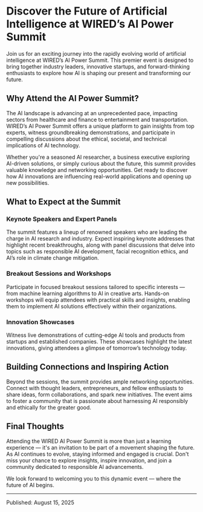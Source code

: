 # Discover the Future of Artificial Intelligence at WIRED’s AI Power Summit

Join us for an exciting journey into the rapidly evolving world of artificial intelligence at WIRED’s AI Power Summit. This premier event is designed to bring together industry leaders, innovative startups, and forward-thinking enthusiasts to explore how AI is shaping our present and transforming our future.

## Why Attend the AI Power Summit?

The AI landscape is advancing at an unprecedented pace, impacting sectors from healthcare and finance to entertainment and transportation. WIRED’s AI Power Summit offers a unique platform to gain insights from top experts, witness groundbreaking demonstrations, and participate in compelling discussions about the ethical, societal, and technical implications of AI technology.

Whether you're a seasoned AI researcher, a business executive exploring AI-driven solutions, or simply curious about the future, this summit provides valuable knowledge and networking opportunities. Get ready to discover how AI innovations are influencing real-world applications and opening up new possibilities.

## What to Expect at the Summit

### Keynote Speakers and Expert Panels

The summit features a lineup of renowned speakers who are leading the charge in AI research and industry. Expect inspiring keynote addresses that highlight recent breakthroughs, along with panel discussions that delve into topics such as responsible AI development, facial recognition ethics, and AI’s role in climate change mitigation.

### Breakout Sessions and Workshops

Participate in focused breakout sessions tailored to specific interests — from machine learning algorithms to AI in creative arts. Hands-on workshops will equip attendees with practical skills and insights, enabling them to implement AI solutions effectively within their organizations.

### Innovation Showcases

Witness live demonstrations of cutting-edge AI tools and products from startups and established companies. These showcases highlight the latest innovations, giving attendees a glimpse of tomorrow’s technology today.

## Building Connections and Inspiring Action

Beyond the sessions, the summit provides ample networking opportunities. Connect with thought leaders, entrepreneurs, and fellow enthusiasts to share ideas, form collaborations, and spark new initiatives. The event aims to foster a community that is passionate about harnessing AI responsibly and ethically for the greater good.

## Final Thoughts

Attending the WIRED AI Power Summit is more than just a learning experience — it's an invitation to be part of a movement shaping the future. As AI continues to evolve, staying informed and engaged is crucial. Don't miss your chance to explore insights, inspire innovation, and join a community dedicated to responsible AI advancements.

We look forward to welcoming you to this dynamic event — where the future of AI begins.

---

Published: August 15, 2025
